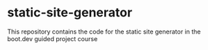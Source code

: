 # static-site-generator
This repository contains the code for the static site generator in the boot.dev guided project course
